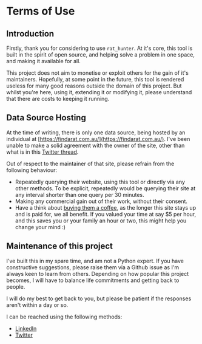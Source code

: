 Terms of Use
=======

## Introduction

Firstly, thank you for considering to use `rat_hunter`. At it's core, this tool is built in the spirit of open source, and helping solve a problem in one space, and making it available for all.

This project does not aim to monetise or exploit others for the gain of it's maintainers. Hopefully, at some point in the future, this tool is rendered useless for many good reasons outside the domain of this project. But whilst you're here, using it, extending it or modifying it, please understand that there are costs to keeping it running.

## Data Source Hosting

At the time of writing, there is only one data source, being hosted by an individual at [https://findarat.com.au/](https://findarat.com.au/). I've been unable to make a solid agreement with the owner
of the site, other than what is in this [Twitter thread](https://twitter.com/ExposureSiteBot/status/1481803485662572545).

Out of respect to the maintainer of that site, please refrain from the following behaviour:

- Repeatedly querying their website, using this tool or directly via any other methods. To be explicit, repeatedly would be querying their site at any interval shorter than one query per 30 minutes. 
- Making any commercial gain out of their work, without their consent.
- Have a think about [buying them a coffee](https://www.buymeacoffee.com/matthaywarddev), as the longer this site stays up and is paid for, we all benefit. If you valued your time at say $5 per hour, and this saves you or your family an hour or two, this might help you change your mind :)

## Maintenance of this project

I've built this in my spare time, and am not a Python expert. If you have constructive suggestions, please raise them via a Github issue as I'm always keen to learn from others. Depending on how popular this project becomes, I will have to balance life commitments and getting back to people.

I will do my best to get back to you, but please be patient if the responses aren't within a day or so.

I can be reached using the following methods:

- [LinkedIn](https://www.linkedin.com/in/danielfjteycheney/)
- [Twitter](twitter.com/danielteycheney/)